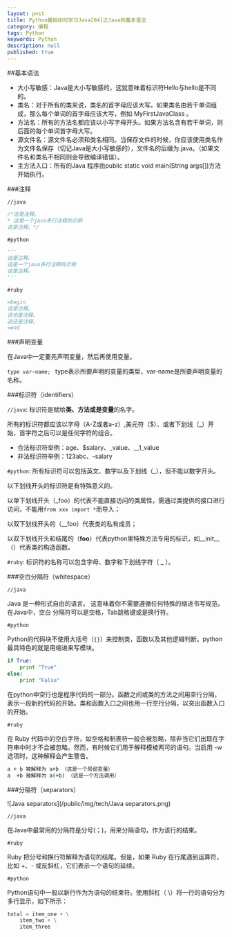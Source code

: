 ```yaml
---
layout: post
title: Python基础如何学习Java[04]之Java的基本语法
category: 编程
tags: Python
keywords: Python
description: null
published: true
---
```


##基本语法

- 大小写敏感：Java是大小写敏感的，这就意味着标识符Hello与hello是不同的。
- 类名：对于所有的类来说，类名的首字母应该大写。如果类名由若干单词组成，那么每个单词的首字母应该大写，例如 MyFirstJavaClass 。
- 方法名：所有的方法名都应该以小写字母开头。如果方法名含有若干单词，则后面的每个单词首字母大写。
- 源文件名：源文件名必须和类名相同。当保存文件的时候，你应该使用类名作为文件名保存（切记Java是大小写敏感的），文件名的后缀为.java。（如果文件名和类名不相同则会导致编译错误）。
- 主方法入口：所有的Java 程序由public static void main(String args[])方法开始执行。

###注释

`//java`

```java
/*这是注释。
* 这是一个java多行注释的示例
这是注释。*/
```

`#python`

```python
'''
这是注释。
这是一个java多行注释的示例
这是注释。
'''
```

`#ruby`

```ruby
=begin
这是注释。
这也是注释。
这还是注释。
=end
```

###声明变量

在Java中一定要先声明变量，然后再使用变量。 

`type var-name; ` type表示所要声明的变量的类型，var-name是所要声明变量的名称。

###标识符（identifiers） 

`//java`: 标识符是赋给**类、方法或是变量**的名字。

所有的标识符都应该以字母（A-Z或者a-z）,美元符（$）、或者下划线（_）开始，首字符之后可以是任何字符的组合。

- 合法标识符举例：age、$salary、_value、__1_value
- 非法标识符举例：123abc、-salary

`#python`: 所有标识符可以包括英文、数字以及下划线（_），但不能以数字开头。

以下划线开头的标识符是有特殊意义的。

以单下划线开头（_foo）的代表不能直接访问的类属性，需通过类提供的接口进行访问，不能用`from xxx import *`而导入；

以双下划线开头的（__foo）代表类的私有成员；

以双下划线开头和结尾的（__foo__）代表python里特殊方法专用的标识，如__init__（）代表类的构造函数。

`#ruby`: 标识符的名称可以包含字母、数字和下划线字符（ _ ）。

###空白分隔符（whitespace）

`//java`

Java 是一种形式自由的语言。 这意味着你不需要遵循任何特殊的缩进书写规范。在Java中，空白
分隔符可以是空格，Tab跳格键或是换行符。 

`#python`

Python的代码块不使用大括号（`{}`）来控制类，函数以及其他逻辑判断。python最具特色的就是用缩进来写模块。

```python
if True:
	print "True"
else:
    print "False"
```

在python中空行也是程序代码的一部分。函数之间或类的方法之间用空行分隔，表示一段新的代码的开始。类和函数入口之间也用一行空行分隔，以突出函数入口的开始。

`#ruby`

在 Ruby 代码中的空白字符，如空格和制表符一般会被忽略，除非当它们出现在字符串中时才不会被忽略。然而，有时候它们用于解释模棱两可的语句。当启用 -w 选项时，这种解释会产生警告。

```ruby
a + b 被解释为 a+b （这是一个局部变量）
a  +b 被解释为 a(+b) （这是一个方法调用）
```

###分隔符（separators） 

![Java separators](/public/img/tech/Java separators.png)

`//java`

在Java中最常用的分隔符是分号(；)，用来分隔语句，作为该行的结束。

`#ruby`

Ruby 把分号和换行符解释为语句的结尾。但是，如果 Ruby 在行尾遇到运算符，比如 +、- 或反斜杠，它们表示一个语句的延续。

`#python`

Python语句中一般以新行作为为语句的结束符。使用斜杠（ \）将一行的语句分为多行显示，如下所示：

```python
total = item_one + \
    item_two + \
    item_three
```